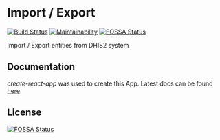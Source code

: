 # Import / Export

[![Build Status](https://travis-ci.org/dhis2/import-export-app.svg?branch=master)](https://travis-ci.org/dhis2/import-export-app)
[![Maintainability](https://api.codeclimate.com/v1/badges/7be71dadfa65e6a4ac4f/maintainability)](https://codeclimate.com/github/dhis2/import-export-app/maintainability)
[![FOSSA Status](https://app.fossa.io/api/projects/git%2Bgithub.com%2Fdhis2%2Fimport-export-app.svg?type=shield)](https://app.fossa.io/projects/git%2Bgithub.com%2Fdhis2%2Fimport-export-app?ref=badge_shield)

Import / Export entities from DHIS2 system

## Documentation
_create-react-app_ was used to create this App. Latest docs can be found [here](https://github.com/facebookincubator/create-react-app/blob/master/packages/react-scripts/template/README.md).


## License
[![FOSSA Status](https://app.fossa.io/api/projects/git%2Bgithub.com%2Fdhis2%2Fimport-export-app.svg?type=large)](https://app.fossa.io/projects/git%2Bgithub.com%2Fdhis2%2Fimport-export-app?ref=badge_large)